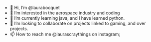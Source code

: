 - 👋 Hi, I’m @laurabocquet
- 👀 I’m interested in the aerospace industry and coding
- 🌱 I’m currently learning java, and I have learned python.
- 💞️ I’m looking to collaborate on projects linked to gaming, and over projects.
- 📫 How to reach me @laurascraythings on instagram;

<!---
laurabocquet/laurabocquet is a ✨ special ✨ repository because its `README.md` (this file) appears on your GitHub profile.
You can click the Preview link to take a look at your changes.
--->
